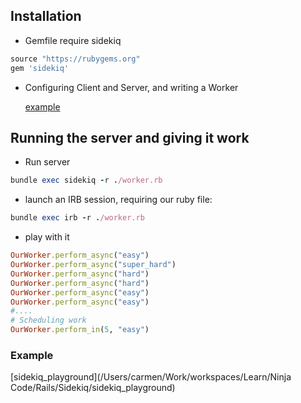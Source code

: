 ## Installation

* Gemfile require sidekiq

```ruby
source "https://rubygems.org"
gem 'sidekiq'
```
* Configuring Client and Server, and writing a Worker

   [example](worker.rb)

## Running the server and giving it work

* Run server

```ruby
bundle exec sidekiq -r ./worker.rb
```

* launch an IRB session, requiring our ruby file:

```ruby
bundle exec irb -r ./worker.rb
```

* play with it

```ruby
OurWorker.perform_async("easy")
OurWorker.perform_async("super_hard")
OurWorker.perform_async("hard")
OurWorker.perform_async("hard")
OurWorker.perform_async("easy")
OurWorker.perform_async("easy")
#....
# Scheduling work
OurWorker.perform_in(5, "easy")

```

### Example 

[sidekiq_playground](/Users/carmen/Work/workspaces/Learn/Ninja Code/Rails/Sidekiq/sidekiq_playground)
